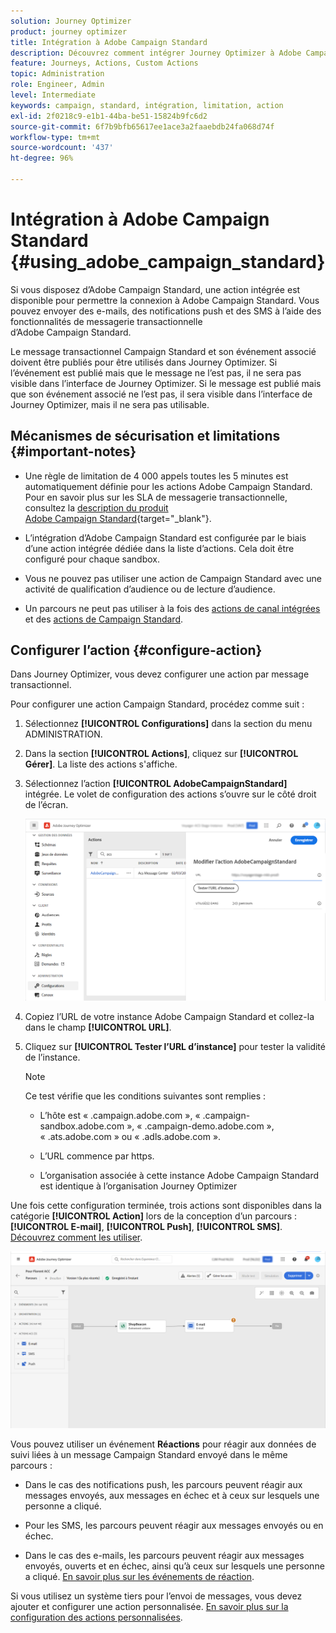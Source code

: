 ```yaml
---
solution: Journey Optimizer
product: journey optimizer
title: Intégration à Adobe Campaign Standard
description: Découvrez comment intégrer Journey Optimizer à Adobe Campaign Standard.
feature: Journeys, Actions, Custom Actions
topic: Administration
role: Engineer, Admin
level: Intermediate
keywords: campaign, standard, intégration, limitation, action
exl-id: 2f0218c9-e1b1-44ba-be51-15824b9fc6d2
source-git-commit: 6f7b9bfb65617ee1ace3a2faaebdb24fa068d74f
workflow-type: tm+mt
source-wordcount: '437'
ht-degree: 96%

---
```


# Intégration à Adobe Campaign Standard {#using_adobe_campaign_standard}

Si vous disposez d’Adobe Campaign Standard, une action intégrée est disponible pour permettre la connexion à Adobe Campaign Standard. Vous pouvez envoyer des e-mails, des notifications push et des SMS à l’aide des fonctionnalités de messagerie transactionnelle d’Adobe Campaign Standard.

Le message transactionnel Campaign Standard et son événement associé doivent être publiés pour être utilisés dans Journey Optimizer. Si l’événement est publié mais que le message ne l’est pas, il ne sera pas visible dans l’interface de Journey Optimizer. Si le message est publié mais que son événement associé ne l’est pas, il sera visible dans l’interface de Journey Optimizer, mais il ne sera pas utilisable.

## Mécanismes de sécurisation et limitations {#important-notes}

* Une règle de limitation de 4 000 appels toutes les 5 minutes est automatiquement définie pour les actions Adobe Campaign Standard. Pour en savoir plus sur les SLA de messagerie transactionnelle, consultez la [description du produit Adobe Campaign Standard](https://helpx.adobe.com/fr/legal/product-descriptions/campaign-standard.html){target="_blank"}.

* L’intégration d’Adobe Campaign Standard est configurée par le biais d’une action intégrée dédiée dans la liste d’actions. Cela doit être configuré pour chaque sandbox.

* Vous ne pouvez pas utiliser une action de Campaign Standard avec une activité de qualification d’audience ou de lecture d’audience.

* Un parcours ne peut pas utiliser à la fois des [actions de canal intégrées](../building-journeys/journeys-message.md) et des [actions de Campaign Standard](../building-journeys/using-adobe-campaign-standard.md).

## Configurer l’action {#configure-action}

Dans Journey Optimizer, vous devez configurer une action par message transactionnel.

Pour configurer une action Campaign Standard, procédez comme suit :

1. Sélectionnez **[!UICONTROL Configurations]** dans la section du menu ADMINISTRATION.

1. Dans la section **[!UICONTROL Actions]**, cliquez sur **[!UICONTROL Gérer]**. La liste des actions s&#39;affiche.

1. Sélectionnez l’action **[!UICONTROL AdobeCampaignStandard]** intégrée. Le volet de configuration des actions s’ouvre sur le côté droit de l’écran.

   ![](assets/actioncampaign.png)

1. Copiez l’URL de votre instance Adobe Campaign Standard et collez-la dans le champ **[!UICONTROL URL]**.

1. Cliquez sur **[!UICONTROL Tester l’URL d’instance]** pour tester la validité de l’instance.

   >[!NOTE]
   >
   >Ce test vérifie que les conditions suivantes sont remplies :
   >
   >* L’hôte est « .campaign.adobe.com », « .campaign-sandbox.adobe.com », « .campaign-demo.adobe.com », « .ats.adobe.com » ou « .adls.adobe.com ».
   >
   >* L’URL commence par https.
   >
   >* L’organisation associée à cette instance Adobe Campaign Standard est identique à l’organisation Journey Optimizer

Une fois cette configuration terminée, trois actions sont disponibles dans la catégorie **[!UICONTROL Action]** lors de la conception d’un parcours : **[!UICONTROL E-mail]**, **[!UICONTROL Push]**, **[!UICONTROL SMS]**. [Découvrez comment les utiliser](../building-journeys/using-adobe-campaign-standard.md).

![](assets/journey58.png)

Vous pouvez utiliser un événement **Réactions** pour réagir aux données de suivi liées à un message Campaign Standard envoyé dans le même parcours :

* Dans le cas des notifications push, les parcours peuvent réagir aux messages envoyés, aux messages en échec et à ceux sur lesquels une personne a cliqué.

* Pour les SMS, les parcours peuvent réagir aux messages envoyés ou en échec.

* Dans le cas des e-mails, les parcours peuvent réagir aux messages envoyés, ouverts et en échec, ainsi qu’à ceux sur lesquels une personne a cliqué. [En savoir plus sur les événements de réaction](../building-journeys/reaction-events.md).

Si vous utilisez un système tiers pour l’envoi de messages, vous devez ajouter et configurer une action personnalisée. [En savoir plus sur la configuration des actions personnalisées](../action/about-custom-action-configuration.md).